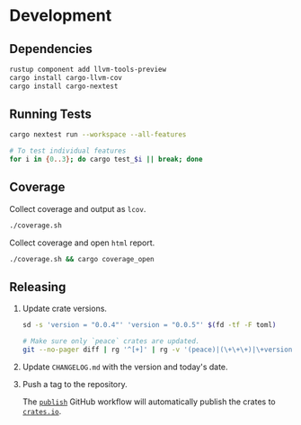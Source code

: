 # Development

## Dependencies

```bash
rustup component add llvm-tools-preview
cargo install cargo-llvm-cov
cargo install cargo-nextest
```


## Running Tests

```bash
cargo nextest run --workspace --all-features

# To test individual features
for i in {0..3}; do cargo test_$i || break; done
```


## Coverage

Collect coverage and output as `lcov`.

```bash
./coverage.sh
```

Collect coverage and open `html` report.

```bash
./coverage.sh && cargo coverage_open
```


## Releasing

1. Update crate versions.

    ```bash
    sd -s 'version = "0.0.4"' 'version = "0.0.5"' $(fd -tf -F toml)

    # Make sure only `peace` crates are updated.
    git --no-pager diff | rg '^[+]' | rg -v '(peace)|(\+\+\+)|\+version'
    ```

2. Update `CHANGELOG.md` with the version and today's date.
3. Push a tag to the repository.

    The [`publish`] GitHub workflow will automatically publish the crates to [`crates.io`].

[`publish`]: https://github.com/azriel91/peace/actions/workflows/publish.yml
[`crates.io`]:https://crates.io/
